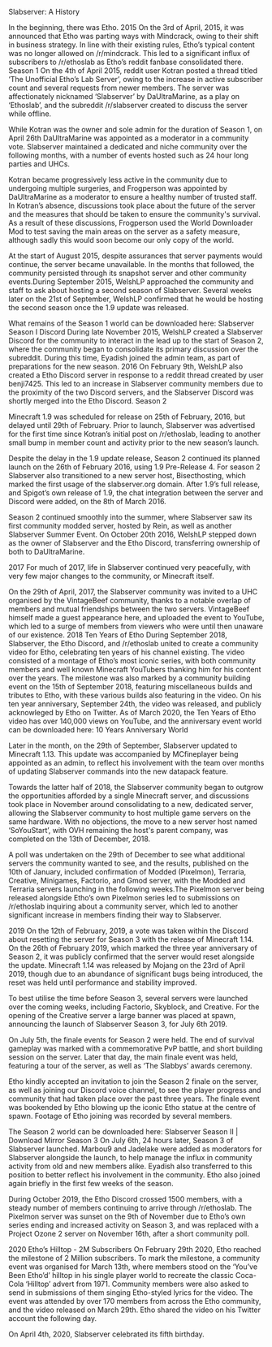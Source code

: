 Slabserver: A History

In the beginning, there was Etho.
2015
On the 3rd of April, 2015, it was announced that Etho was parting ways with Mindcrack, owing to their shift in business strategy. In line with their existing rules, Etho’s typical content was no longer allowed on /r/mindcrack. This led to a significant influx of subscribers to /r/ethoslab as Etho’s reddit fanbase consolidated there.
Season 1
On the 4th of April 2015, reddit user Kotran posted a thread titled ‘The Unofficial Etho’s Lab Server’, owing to the increase in active subscriber count and several requests from newer members. The server was affectionately nicknamed ‘Slabserver’ by DaUltraMarine, as a play on ‘Ethoslab’, and the subreddit /r/slabserver created to discuss the server while offline.

While Kotran was the owner and sole admin for the duration of Season 1, on April 26th DaUltraMarine was appointed as a moderator in a community vote. Slabserver maintained a dedicated and niche community over the following months, with a number of events hosted such as 24 hour long parties and UHCs.

Kotran became progressively less active in the community due to undergoing multiple surgeries, and Frogperson was appointed by DaUltraMarine as a moderator to ensure a healthy number of trusted staff. In Kotran’s absence, discussions took place about the future of the server and the measures that should be taken to ensure the community's survival. As a result of these discussions, Frogperson used the World Downloader Mod to test saving the main areas on the server as a safety measure, although sadly this would soon become our only copy of the world. 

At the start of August 2015, despite assurances that server payments would continue, the server became unavailable. In the months that followed, the community persisted through its snapshot server and other community events.During September 2015, WelshLP approached the community and staff to ask about hosting a second season of Slabserver. Several weeks later on the 21st of September, WelshLP confirmed that he would be hosting the second season once the 1.9 update was released.

What remains of the Season 1 world can be downloaded here: Slabserver Season I
Discord
During late November 2015, WelshLP created a Slabserver Discord for the community to interact in the lead up to the start of Season 2, where the community began to consolidate its primary discussion over the subreddit. During this time, Eyadish joined the admin team, as part of preparations for the new season.
2016
On February 9th, WelshLP also created a Etho Discord server in response to a reddit thread created by user benji7425. This led to an increase in Slabserver community members due to the proximity of the two Discord servers, and the Slabserver Discord was shortly merged into the Etho Discord. 
Season 2

Minecraft 1.9 was scheduled for release on 25th of February, 2016, but delayed until 29th of February. Prior to launch, Slabserver was advertised for the first time since Kotran’s initial post on /r/ethoslab, leading to another small bump in member count and activity prior to the new season’s launch.

Despite the delay in the 1.9 update release, Season 2 continued its planned launch on the 26th of February 2016, using 1.9 Pre-Release 4. For season 2 Slabserver also transitioned to a new server host, Bisecthosting, which marked the first usage of the slabserver.org domain. After 1.9’s full release, and Spigot’s own release of 1.9, the chat integration between the server and Discord were added, on the 8th of March 2016.

Season 2 continued smoothly into the summer, where Slabserver saw its first community modded server, hosted by Rein, as well as another Slabserver Summer Event. On October 20th 2016, WelshLP stepped down as the owner of Slabserver and the Etho Discord, transferring ownership of both to DaUltraMarine.

2017
For much of 2017, life in Slabserver continued very peacefully, with very few major changes to the community, or Minecraft itself. 

On the 29th of April, 2017, the Slabserver community was invited to a UHC organised by the VintageBeef community, thanks to a notable overlap of members and mutual friendships between the two servers. VintageBeef himself made a guest appearance here, and uploaded the event to YouTube, which led to a surge of members from viewers who were until then unaware of our existence. 
2018
Ten Years of Etho
During September 2018, Slabserver, the Etho Discord, and /r/ethoslab united to create a community video for Etho, celebrating ten years of his channel existing. The video consisted of a montage of Etho’s most iconic series, with both community members and well known Minecraft YouTubers thanking him for his content over the years. The milestone was also marked by a community building event on the 15th of September 2018, featuring miscellaneous builds and tributes to Etho, with these various builds also featuring in the video. On his ten year anniversary, September 24th, the video was released, and publicly acknowleged by Etho on Twitter. As of March 2020, the Ten Years of Etho video has over 140,000 views on YouTube, and the anniversary event world can be downloaded here: 10 Years Anniversary World

Later in the month, on the 29th of September, Slabserver updated to Minecraft 1.13. This update was accompanied by MCfineplayer being appointed as an admin, to reflect his involvement with the team over months of updating Slabserver commands into the new datapack feature.

Towards the latter half of 2018, the Slabserver community began to outgrow the opportunities afforded by a single Minecraft server, and discussions took place in November around consolidating to a new, dedicated server, allowing the Slabserver community to host multiple game servers on the same hardware. With no objections, the move to a new server host named ‘SoYouStart’, with OVH remaining the host's parent company, was completed on the 13th of December, 2018.

A poll was undertaken on the 29th of December to see what additional servers the community wanted to see, and the results, published on the 10th of January, included confirmation of Modded (Pixelmon), Terraria, Creative, Minigames, Factorio, and Gmod server, with the Modded and Terraria servers launching in the following weeks.The Pixelmon server being released alongside Etho’s own Pixelmon series led to submissions on /r/ethoslab inquiring about a community server, which led to another significant increase in members finding their way to Slabserver.

2019 
On the 12th of February, 2019, a vote was taken within the Discord about resetting the server for Season 3 with the release of Minecraft 1.14. On the 26th of February 2019, which marked the three year anniversary of Season 2, it was publicly confirmed that the server would reset alongside the update. Minecraft 1.14 was released by Mojang on the 23rd of April 2019, though due to an abundance of significant bugs being introduced, the reset was held until performance and stability improved. 

To best utilise the time before Season 3, several servers were launched over the coming weeks, including Factorio, Skyblock, and Creative. For the opening of the Creative server a large banner was placed at spawn, announcing the launch of Slabserver Season 3, for July 6th 2019.

On July 5th, the finale events for Season 2 were held. The end of survival gameplay was marked with a commemorative PvP battle, and short building session on the server. Later that day, the main finale event was held, featuring a tour of the server, as well as ‘The Slabbys’ awards ceremony.

Etho kindly accepted an invitation to join the Season 2 finale on the server, as well as joining our Discord voice channel, to see the player progress and community that had taken place over the past three years. The finale event was bookended by Etho blowing up the iconic Etho statue at the centre of spawn. Footage of Etho joining was recorded by several members.

The Season 2 world can be downloaded here: Slabserver Season II  | Download Mirror
Season 3
On July 6th, 24 hours later, Season 3 of Slabserver launched. Marbou9 and Jadelake were added as moderators for Slabserver alongside the launch, to help manage the influx in community activity from old and new members alike. Eyadish also transferred to this position to better reflect his involvement in the community. Etho also joined again briefly in the first few weeks of the season.

During October 2019, the Etho Discord crossed 1500 members, with a steady number of members continuing to arrive through /r/ethoslab. The Pixelmon server was sunset on the 9th of November due to Etho’s own series ending and increased activity on Season 3, and was replaced with a Project Ozone 2 server on November 16th, after a short community poll.

2020
Etho’s Hilltop - 2M Subscribers
On February 29th 2020, Etho reached the milestone of 2 Million subscribers. To mark the milestone, a community event was organised for March 13th, where members stood on the ‘You’ve Been Etho’d’ hilltop in his single player world to recreate the classic Coca-Cola ‘Hilltop’ advert from 1971. Community members were also asked to send in submissions of them singing Etho-styled lyrics for the video. The event was attended by over 170 members from across the Etho community, and the video released on March 29th. Etho shared the video on his Twitter account the following day.

On April 4th, 2020, Slabserver celebrated its fifth birthday.
